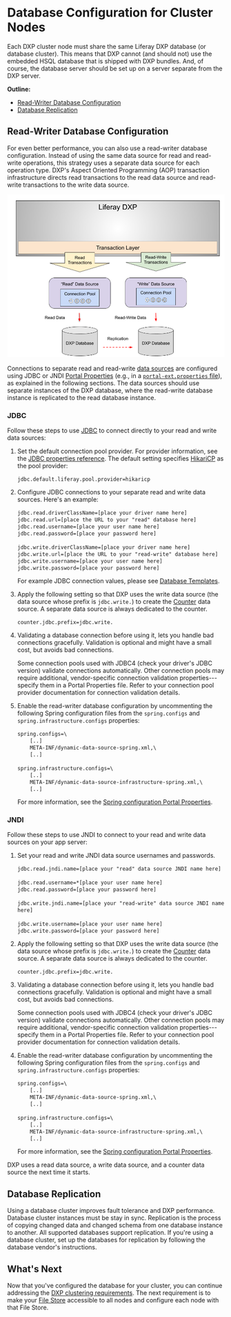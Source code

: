 # Database Configuration for Cluster Nodes

Each DXP cluster node must share the same Liferay DXP database (or database cluster). This means that DXP cannot (and should not) use the embedded HSQL database that is shipped with DXP bundles. And, of course, the database server should be set up on a server separate from the DXP server.

**Outline:**

* [Read-Writer Database Configuration](#read-writer-database-configuration)
* [Database Replication](#database-replication)

## Read-Writer Database Configuration

For even better performance, you can also use a read-writer database configuration. Instead of using the same data source for read and read-write operations, this strategy uses a separate data source for each operation type. DXP's Aspect Oriented Programming (AOP) transaction infrastructure directs read transactions to the read data source and read-write transactions to the write data source.

![Read-Writer Database Interaction](./database-configuration-for-cluster-nodes/images/01.png)

Connections to separate read and read-write [data sources](https://docs.liferay.com/portal/7.3-latest/propertiesdoc/portal.properties.html#JDBC) are configured using JDBC or JNDI [Portal Properties](../../reference/portal-properties.md) (e.g., in a [`portal-ext.properties` file](../../reference/portal-properties.md)), as explained in the following sections. The data sources should use separate instances of the DXP database, where the read-write database instance is replicated to the read database instance.

### JDBC

Follow these steps to use [JDBC](../../installing-liferay/configuring-a-database.md) to connect directly to your read and write data sources:

1. Set the default connection pool provider. For provider information, see the [JDBC properties reference](https://docs.liferay.com/portal/7.3-latest/propertiesdoc/portal.properties.html#JDBC). The default setting specifies [HikariCP](https://github.com/brettwooldridge/HikariCP) as the pool provider:

    ```properties
    jdbc.default.liferay.pool.provider=hikaricp
    ```

1. Configure JDBC connections to your separate read and write data sources. Here's an example:

    ```properties
    jdbc.read.driverClassName=[place your driver name here]
    jdbc.read.url=[place the URL to your "read" database here]
    jdbc.read.username=[place your user name here]
    jdbc.read.password=[place your password here]

    jdbc.write.driverClassName=[place your driver name here]
    jdbc.write.url=[place the URL to your "read-write" database here]
    jdbc.write.username=[place your user name here]
    jdbc.write.password=[place your password here]
    ```

    For example JDBC connection values, please see [Database Templates](../../reference/database-templates.md).

1. Apply the following setting so that DXP uses the write data source (the data source whose prefix is `jdbc.write.`) to create the [Counter](https://docs.liferay.com/portal/7.3-latest/propertiesdoc/portal.properties.html#Counter) data source. A separate data source is always dedicated to the counter.

    ```properties
    counter.jdbc.prefix=jdbc.write.
    ```

1. Validating a database connection before using it, lets you handle bad connections gracefully. Validation is optional and might have a small cost, but avoids bad connections.

    Some connection pools used with JDBC4 (check your driver's JDBC version) validate connections automatically. Other connection pools may require additional, vendor-specific connection validation properties---specify them in a Portal Properties file. Refer to your connection pool provider documentation for connection validation details.

1. Enable the read-writer database configuration by uncommenting the following Spring configuration files from the `spring.configs` and `spring.infrastructure.configs` properties:

    ```properties
    spring.configs=\
        [..]
        META-INF/dynamic-data-source-spring.xml,\
        [..]

    spring.infrastructure.configs=\
        [..]
        META-INF/dynamic-data-source-infrastructure-spring.xml,\
        [..]
    ```

    For more information, see the [Spring configuration Portal Properties](https://docs.liferay.com/portal/7.3-latest/propertiesdoc/portal.properties.html#Spring).

### JNDI

Follow these steps to use JNDI to connect to your read and write data sources on your app server:

1. Set your read and write JNDI data source usernames and passwords.

    ```properties
    jdbc.read.jndi.name=[place your "read" data source JNDI name here]

    jdbc.read.username=*[place your user name here]
    jdbc.read.password=[place your password here]

    jdbc.write.jndi.name=[place your "read-write" data source JNDI name here]

    jdbc.write.username=[place your user name here]
    jdbc.write.password=[place your password here]
    ```

1. Apply the following setting so that DXP uses the write data source (the data source whose prefix is `jdbc.write.`) to create the [Counter](https://docs.liferay.com/portal/7.3-latest/propertiesdoc/portal.properties.html#Counter) data source. A separate data source is always dedicated to the counter.

    ```properties
    counter.jdbc.prefix=jdbc.write.
    ```

1. Validating a database connection before using it, lets you handle bad connections gracefully. Validation is optional and might have a small cost, but avoids bad connections.

    Some connection pools used with JDBC4 (check your driver's JDBC version) validate connections automatically. Other connection pools may require additional, vendor-specific connection validation properties---specify them in a Portal Properties file. Refer to your connection pool provider documentation for connection validation details.

1. Enable the read-writer database configuration by uncommenting the following Spring configuration files from the `spring.configs` and `spring.infrastructure.configs` properties:

    ```properties
    spring.configs=\
        [..]
        META-INF/dynamic-data-source-spring.xml,\
        [..]

    spring.infrastructure.configs=\
        [..]
        META-INF/dynamic-data-source-infrastructure-spring.xml,\
        [..]
    ```

    For more information, see the [Spring configuration Portal Properties](https://docs.liferay.com/portal/7.3-latest/propertiesdoc/portal.properties.html#Spring).

DXP uses a read data source, a write data source, and a counter data source the next time it starts.

## Database Replication

Using a database cluster improves fault tolerance and DXP performance. Database cluster instances must be stay in sync. Replication is the process of copying changed data and changed schema from one database instance to another. All supported databases support replication. If you're using a database cluster, set up the databases for replication by following the database vendor's instructions.

## What's Next

Now that you've configured the database for your cluster, you can continue addressing the [DXP clustering requirements](./clustering-for-high-availability.md#clustering-requirements). The next requirement is to make your [File Store](../../../system-administration/file-storage/configuring-file-storage.md) accessible to all nodes and configure each node with that File Store.
